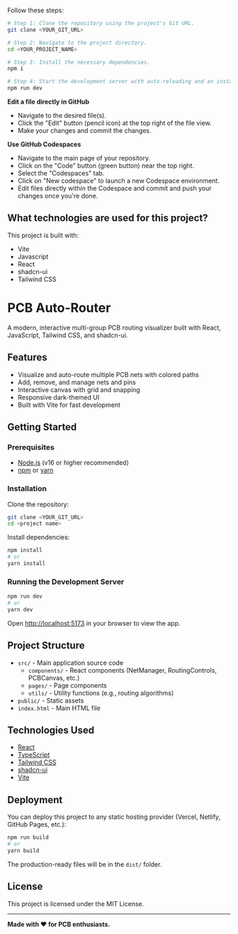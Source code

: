 
Follow these steps:

```sh
# Step 1: Clone the repository using the project's Git URL.
git clone <YOUR_GIT_URL>

# Step 2: Navigate to the project directory.
cd <YOUR_PROJECT_NAME>

# Step 3: Install the necessary dependencies.
npm i

# Step 4: Start the development server with auto-reloading and an instant preview.
npm run dev
```

**Edit a file directly in GitHub**

- Navigate to the desired file(s).
- Click the "Edit" button (pencil icon) at the top right of the file view.
- Make your changes and commit the changes.

**Use GitHub Codespaces**

- Navigate to the main page of your repository.
- Click on the "Code" button (green button) near the top right.
- Select the "Codespaces" tab.
- Click on "New codespace" to launch a new Codespace environment.
- Edit files directly within the Codespace and commit and push your changes once you're done.

## What technologies are used for this project?

This project is built with:

- Vite
- Javascript
- React
- shadcn-ui
- Tailwind CSS


# PCB Auto-Router

A modern, interactive multi-group PCB routing visualizer built with React, JavaScript, Tailwind CSS, and shadcn-ui.

## Features

- Visualize and auto-route multiple PCB nets with colored paths
- Add, remove, and manage nets and pins
- Interactive canvas with grid and snapping
- Responsive dark-themed UI
- Built with Vite for fast development

## Getting Started

### Prerequisites

- [Node.js](https://nodejs.org/) (v16 or higher recommended)
- [npm](https://www.npmjs.com/) or [yarn](https://yarnpkg.com/)

### Installation

Clone the repository:

```sh
git clone <YOUR_GIT_URL>
cd <project name>
```

Install dependencies:

```sh
npm install
# or
yarn install
```

### Running the Development Server

```sh
npm run dev
# or
yarn dev
```

Open [http://localhost:5173](http://localhost:5173) in your browser to view the app.

## Project Structure

- `src/` - Main application source code
  - `components/` - React components (NetManager, RoutingControls, PCBCanvas, etc.)
  - `pages/` - Page components
  - `utils/` - Utility functions (e.g., routing algorithms)
- `public/` - Static assets
- `index.html` - Main HTML file

## Technologies Used

- [React](https://react.dev/)
- [TypeScript](https://www.typescriptlang.org/)
- [Tailwind CSS](https://tailwindcss.com/)
- [shadcn-ui](https://ui.shadcn.com/)
- [Vite](https://vitejs.dev/)

## Deployment

You can deploy this project to any static hosting provider (Vercel, Netlify, GitHub Pages, etc.):

```sh
npm run build
# or
yarn build
```

The production-ready files will be in the `dist/` folder.

## License

This project is licensed under the MIT License.

---

**Made with ❤️ for PCB enthusiasts.**
